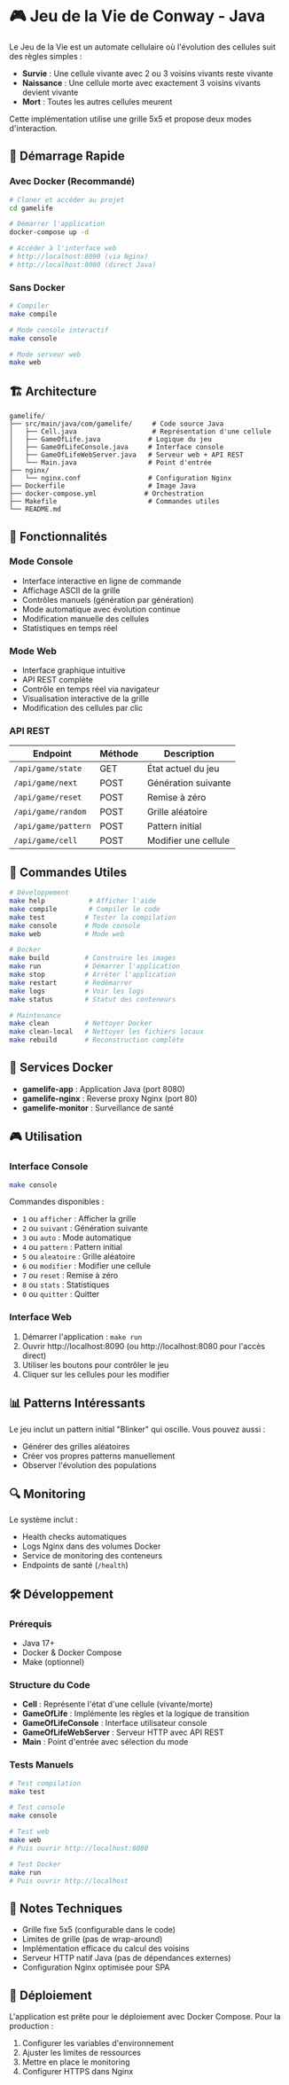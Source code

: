 # 🎮 Jeu de la Vie de Conway - Java

Le Jeu de la Vie est un automate cellulaire où l'évolution des cellules suit des règles simples :

- **Survie** : Une cellule vivante avec 2 ou 3 voisins vivants reste vivante
- **Naissance** : Une cellule morte avec exactement 3 voisins vivants devient vivante  
- **Mort** : Toutes les autres cellules meurent

Cette implémentation utilise une grille 5x5 et propose deux modes d'interaction.

## 🚀 Démarrage Rapide

### Avec Docker (Recommandé)

```bash
# Cloner et accéder au projet
cd gamelife

# Démarrer l'application
docker-compose up -d

# Accéder à l'interface web
# http://localhost:8090 (via Nginx)
# http://localhost:8080 (direct Java)
```

### Sans Docker

```bash
# Compiler
make compile

# Mode console interactif
make console

# Mode serveur web
make web
```

## 🏗️ Architecture

```
gamelife/
├── src/main/java/com/gamelife/     # Code source Java
│   ├── Cell.java                   # Représentation d'une cellule
│   ├── GameOfLife.java            # Logique du jeu
│   ├── GameOfLifeConsole.java     # Interface console
│   ├── GameOfLifeWebServer.java   # Serveur web + API REST
│   └── Main.java                  # Point d'entrée
├── nginx/
│   └── nginx.conf                 # Configuration Nginx
├── Dockerfile                     # Image Java
├── docker-compose.yml            # Orchestration
├── Makefile                       # Commandes utiles
└── README.md
```

## 🎯 Fonctionnalités

### Mode Console
- Interface interactive en ligne de commande
- Affichage ASCII de la grille
- Contrôles manuels (génération par génération)
- Mode automatique avec évolution continue
- Modification manuelle des cellules
- Statistiques en temps réel

### Mode Web
- Interface graphique intuitive
- API REST complète
- Contrôle en temps réel via navigateur
- Visualisation interactive de la grille
- Modification des cellules par clic

### API REST

| Endpoint | Méthode | Description |
|----------|---------|-------------|
| `/api/game/state` | GET | État actuel du jeu |
| `/api/game/next` | POST | Génération suivante |
| `/api/game/reset` | POST | Remise à zéro |
| `/api/game/random` | POST | Grille aléatoire |
| `/api/game/pattern` | POST | Pattern initial |
| `/api/game/cell` | POST | Modifier une cellule |

## 🔧 Commandes Utiles

```bash
# Développement
make help           # Afficher l'aide
make compile        # Compiler le code
make test          # Tester la compilation
make console       # Mode console
make web           # Mode web

# Docker
make build         # Construire les images
make run           # Démarrer l'application
make stop          # Arrêter l'application
make restart       # Redémarrer
make logs          # Voir les logs
make status        # Statut des conteneurs

# Maintenance
make clean         # Nettoyer Docker
make clean-local   # Nettoyer les fichiers locaux
make rebuild       # Reconstruction complète
```

## 🐳 Services Docker

- **gamelife-app** : Application Java (port 8080)
- **gamelife-nginx** : Reverse proxy Nginx (port 80)
- **gamelife-monitor** : Surveillance de santé

## 🎮 Utilisation

### Interface Console

```bash
make console
```

Commandes disponibles :
- `1` ou `afficher` : Afficher la grille
- `2` ou `suivant` : Génération suivante
- `3` ou `auto` : Mode automatique
- `4` ou `pattern` : Pattern initial
- `5` ou `aleatoire` : Grille aléatoire
- `6` ou `modifier` : Modifier une cellule
- `7` ou `reset` : Remise à zéro
- `8` ou `stats` : Statistiques
- `0` ou `quitter` : Quitter

### Interface Web

1. Démarrer l'application : `make run`
2. Ouvrir http://localhost:8090 (ou http://localhost:8080 pour l'accès direct)
3. Utiliser les boutons pour contrôler le jeu
4. Cliquer sur les cellules pour les modifier

## 📊 Patterns Intéressants

Le jeu inclut un pattern initial "Blinker" qui oscille. Vous pouvez aussi :
- Générer des grilles aléatoires
- Créer vos propres patterns manuellement
- Observer l'évolution des populations

## 🔍 Monitoring

Le système inclut :
- Health checks automatiques
- Logs Nginx dans des volumes Docker
- Service de monitoring des conteneurs
- Endpoints de santé (`/health`)

## 🛠️ Développement

### Prérequis
- Java 17+
- Docker & Docker Compose
- Make (optionnel)

### Structure du Code
- **Cell** : Représente l'état d'une cellule (vivante/morte)
- **GameOfLife** : Implémente les règles et la logique de transition
- **GameOfLifeConsole** : Interface utilisateur console
- **GameOfLifeWebServer** : Serveur HTTP avec API REST
- **Main** : Point d'entrée avec sélection du mode

### Tests Manuels

```bash
# Test compilation
make test

# Test console
make console

# Test web
make web
# Puis ouvrir http://localhost:8080

# Test Docker
make run
# Puis ouvrir http://localhost
```

## 📝 Notes Techniques

- Grille fixe 5x5 (configurable dans le code)
- Limites de grille (pas de wrap-around)
- Implémentation efficace du calcul des voisins
- Serveur HTTP natif Java (pas de dépendances externes)
- Configuration Nginx optimisée pour SPA

## 🚀 Déploiement

L'application est prête pour le déploiement avec Docker Compose. Pour la production :

1. Configurer les variables d'environnement
2. Ajuster les limites de ressources
3. Mettre en place le monitoring
4. Configurer HTTPS dans Nginx

